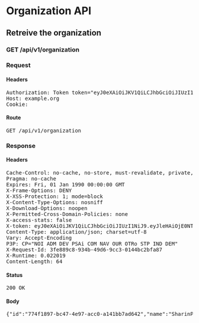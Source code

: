 # Organization API

## Retreive the organization

### GET /api/v1/organization
### Request

#### Headers

<pre>Authorization: Token token=&quot;eyJ0eXAiOiJKV1QiLCJhbGciOiJIUzI1NiJ9.eyJleHAiOjE0NTI2MjE5MTQsImFiaWxpdGllcyI6e30sInVzZXJfaWQiOiI3ZTU0YWYxZS1mMjg1LTQ1NjktOTQxNC1hMDFiNmFhMTYwN2YifQ.N83FiPzKZXAOvhYm-rc9m3jPs18aNhlWa9QOwTlzXa4&quot;
Host: example.org
Cookie: </pre>

#### Route

<pre>GET /api/v1/organization</pre>

### Response

#### Headers

<pre>Cache-Control: no-cache, no-store, must-revalidate, private, max-age=0
Pragma: no-cache
Expires: Fri, 01 Jan 1990 00:00:00 GMT
X-Frame-Options: DENY
X-XSS-Protection: 1; mode=block
X-Content-Type-Options: nosniff
X-Download-Options: noopen
X-Permitted-Cross-Domain-Policies: none
X-access-stats: false
X-token: eyJ0eXAiOiJKV1QiLCJhbGciOiJIUzI1NiJ9.eyJleHAiOjE0NTI2MjE5MTQsImFiaWxpdGllcyI6e30sInVzZXJfaWQiOiI3ZTU0YWYxZS1mMjg1LTQ1NjktOTQxNC1hMDFiNmFhMTYwN2YifQ.N83FiPzKZXAOvhYm-rc9m3jPs18aNhlWa9QOwTlzXa4
Content-Type: application/json; charset=utf-8
Vary: Accept-Encoding
P3P: CP=&quot;NOI ADM DEV PSAi COM NAV OUR OTRo STP IND DEM&quot;
X-Request-Id: 3fe889c8-934b-49d6-9cc3-0144bc2bfa87
X-Runtime: 0.022019
Content-Length: 64</pre>

#### Status

<pre>200 OK</pre>

#### Body

<pre>{"id":"774f1897-bc47-4e97-acc0-a141bb7ad642","name":"SharinPix"}</pre>
